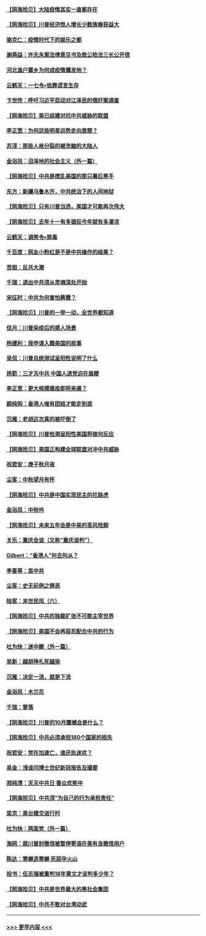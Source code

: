 #### [【网海拾贝】大陆疫情其实一直都存在](../pages/nsc993/n12473948.md?t=10141151) 
#### [【网海拾贝】川普经济惊人增长少数族裔获益大](../pages/nsc993/n12471565.md?t=10141151) 
#### [骆克仁：疫情时代下的娱乐之都](../pages/nsc993/n12471312.md?t=10141151) 
#### [谢燕益：许志永案法律意见书及致公检法三长公开信](../pages/nsc993/n12470870.md?t=10141151) 
#### [河北渔户寨乡为何成疫情爆发地？](../pages/nsc993/n12464936.md?t=10141151) 
#### [云鹤天：一七令▪依靠谎言生存](../pages/nsc993/n12470034.md?t=10141151) 
#### [卞世传：呼吁习近平启动对江泽民的俄奸案调查](../pages/nsc993/n12469722.md?t=10141151) 
#### [【网海拾贝】美已组建对抗中共威胁的联盟](../pages/nsc993/n12469018.md?t=10141151) 
#### [李正宽：为何这些明星运势走向衰颓？](../pages/nsc993/n12468730.md?t=10141151) 
#### [苏淳：那些人格分裂的被洗脑的大陆人](../pages/nsc993/n12467858.md?t=10141151) 
#### [金浴凤：沼泽地的社会主义（外一篇）](../pages/nsc993/n12467792.md?t=10141151) 
#### [【网海拾贝】中共是搅乱美国的那只幕后黑手](../pages/nsc993/n12467700.md?t=10141151) 
#### [东方：新疆乌鲁木齐，中共统治下的人间地狱](../pages/nsc993/n12466075.md?t=10141151) 
#### [【网海拾贝】只有川普当选，美国才可能再次伟大](../pages/nsc993/n12466013.md?t=10141151) 
#### [【网海拾贝】去年十一有多猖狂今年就有多凄凉](../pages/nsc993/n12463649.md?t=10141151) 
#### [云鹤天：调笑令▪禁毒](../pages/nsc993/n12462975.md?t=10141151) 
#### [千百度：网友小粉红是不是中共操作的结果？](../pages/nsc993/n12461025.md?t=10141151) 
#### [苦胆：反共大潮](../pages/nsc993/n12459469.md?t=10141151) 
#### [千瑞：退出中共须从灵魂深处开始](../pages/nsc993/n12459437.md?t=10141151) 
#### [宋征时：中共为何害怕蔡霞？](../pages/nsc993/n12459097.md?t=10141151) 
#### [【网海拾贝】川普的一举一动，全世界都知道](../pages/nsc993/n12458825.md?t=10141151) 
#### [佳月：川普染疫后的感人场景](../pages/nsc993/n12456994.md?t=10141151) 
#### [杨建利：我申请入籍美国的故事](../pages/nsc993/n12455635.md?t=10141151) 
#### [吴侃：川普总统测试呈阳性说明了什么](../pages/nsc993/n12451869.md?t=10141151) 
#### [扬箭：三才灭中共 中国人退党迫在眉睫](../pages/nsc993/n12451842.md?t=10141151) 
#### [李正宽：更大规模瘟疫即将来袭？](../pages/nsc993/n12451455.md?t=10141151) 
#### [颜纯钩：香港人唯有团结才能走到底](../pages/nsc993/n12450870.md?t=10141151) 
#### [沉雁：老胡这次真的被吓倒了](../pages/nsc993/n12449796.md?t=10141151) 
#### [【网海拾贝】川普检测呈阳性美国将做何反应](../pages/nsc993/n12449042.md?t=10141151) 
#### [【网海拾贝】美国正构建全球联盟对冲中共威胁](../pages/nsc993/n12446580.md?t=10141151) 
#### [祝君安：庚子秋月夜](../pages/nsc993/n12445870.md?t=10141151) 
#### [尘客：中秋望月有怀](../pages/nsc993/n12444632.md?t=10141151) 
#### [【网海拾贝】中共是中国实现民主的拦路虎](../pages/nsc993/n12443573.md?t=10141151) 
#### [金浴凤：中秋吟](../pages/nsc993/n12441773.md?t=10141151) 
#### [【网海拾贝】未来五年会是中美的高风险期](../pages/nsc993/n12440760.md?t=10141151) 
#### [关乐：重庆会谈（又称“重庆谈判”）](../pages/nsc993/n12437525.md?t=10141151) 
#### [Gilbert：“香港人”何去何从？](../pages/nsc993/n12435894.md?t=10141151) 
#### [李春草：哀中共](../pages/nsc993/n12435874.md?t=10141151) 
#### [尘客：史无前例之罪恶](../pages/nsc993/n12435762.md?t=10141151) 
#### [陆客：末世民风（六）](../pages/nsc993/n12435354.md?t=10141151) 
#### [【网海拾贝】中共的独裁扩张不可能主宰世界](../pages/nsc993/n12435151.md?t=10141151) 
#### [【网海拾贝】美国不会再容忍配合中共的行为](../pages/nsc993/n12433808.md?t=10141151) 
#### [吐为快：迷中醒（外一篇）](../pages/nsc993/n12433585.md?t=10141151) 
#### [吴新：越胡挣扎死越突](../pages/nsc993/n12433562.md?t=10141151) 
#### [沉雁：决定一流，就是下流](../pages/nsc993/n12432128.md?t=10141151) 
#### [金浴凤：木兰花](../pages/nsc993/n12432124.md?t=10141151) 
#### [千瑞：寥落](../pages/nsc993/n12432071.md?t=10141151) 
#### [【网海拾贝】川普的10月震撼会是什么？](../pages/nsc993/n12431624.md?t=10141151) 
#### [【网海拾贝】中共必须承担180个国家的损失](../pages/nsc993/n12428893.md?t=10141151) 
#### [祝君安：党在加速亡，谁还执迷欢？](../pages/nsc993/n12428652.md?t=10141151) 
#### [易金：浅谈闫博士世纪新冠报告及撮要](../pages/nsc993/n12426822.md?t=10141151) 
#### [郑纯清：天灭中共日 善众欢笑中](../pages/nsc993/n12426784.md?t=10141151) 
#### [【网海拾贝】中共须“为自己的行为承担责任”](../pages/nsc993/n12426067.md?t=10141151) 
#### [梁京：美台建交进行时](../pages/nsc993/n12424066.md?t=10141151) 
#### [吐为快：两面党（外一篇）](../pages/nsc993/n12424043.md?t=10141151) 
#### [海网：就川普封微信被暂停寄语在美有良微信用户](../pages/nsc993/n12424021.md?t=10141151) 
#### [陈达：寒蝉造寒蝉 死寂孕火山](../pages/nsc993/n12423958.md?t=10141151) 
#### [投书：任志强被重判18年黄文才该判多少年？](../pages/nsc993/n12423672.md?t=10141151) 
#### [【网海拾贝】中共是世界最大的黑社会集团](../pages/nsc993/n12423543.md?t=10141151) 
#### [【网海拾贝】中共不敢对台湾动武](../pages/nsc993/n12421418.md?t=10141151) 

----
#### [ >>> 更早内容 <<< ](../indexes/nsc993-earlier.md)
